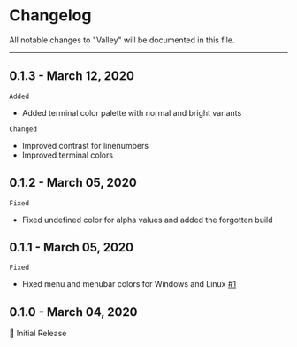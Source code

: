 # Changelog
All notable changes to "Valley" will be documented in this file.

***

## 0.1.3 - March 12, 2020
`Added`
- Added terminal color palette with normal and bright variants

`Changed`
- Improved contrast for linenumbers
- Improved terminal colors

## 0.1.2 - March 05, 2020
`Fixed`
- Fixed undefined color for alpha values and added the forgotten build

## 0.1.1 - March 05, 2020
`Fixed`
- Fixed menu and menubar colors for Windows and Linux [#1](https://github.com/TimGr/valley-vscode/issues/1)

## 0.1.0 - March 04, 2020
🎉 Initial Release
